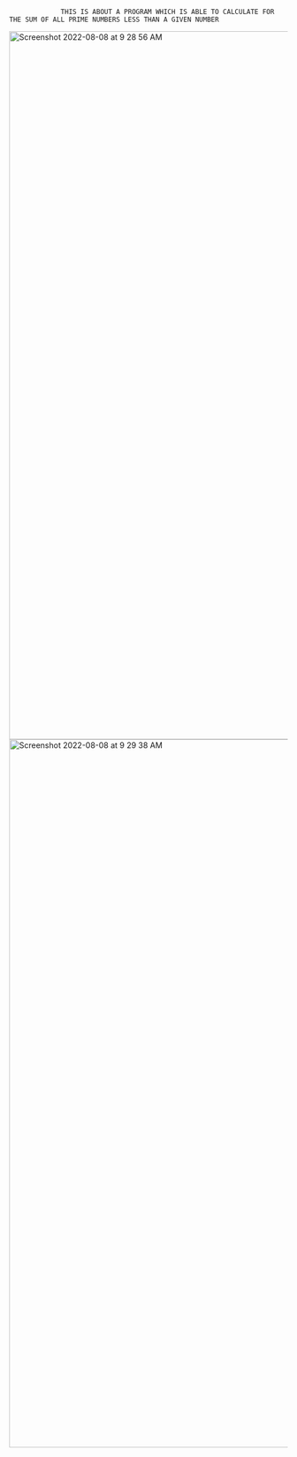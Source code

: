                  THIS IS ABOUT A PROGRAM WHICH IS ABLE TO CALCULATE FOR THE SUM OF ALL PRIME NUMBERS LESS THAN A GIVEN NUMBER
<img width="1280" alt="Screenshot 2022-08-08 at 9 28 56 AM" src="https://user-images.githubusercontent.com/98413109/183389577-cb73331b-25af-4de1-9510-9319ac95ab74.png">
<img width="1280" alt="Screenshot 2022-08-08 at 9 29 38 AM" src="https://user-images.githubusercontent.com/98413109/183389880-a3023d2a-1f76-4a77-b2a5-39b8ce6a5bbc.png">



